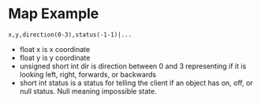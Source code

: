 # Map Example
``` x,y,direction(0-3),status(-1-1)|... ```
 - float x is x coordinate
 - float y is y coordinate
 - unsigned short int dir is direction between 0 and 3 representing if it is looking left, right, forwards, or backwards
 - short int status is a status for telling the client if an object has on, off, or null status.  Null meaning impossible state.